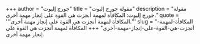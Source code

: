 +++
author = "جورج إليوت"
title = "مقولة جورج إليوت"
description = "مقولة جورج إليوت: المكافأة لمهمة أنجزت هي القوة على إنجاز مهمة أخرى."
quote = '''المكافأة لمهمة أنجزت هي القوة على إنجاز مهمة أخرى.''' 
slug = "المكافأة-لمهمة-أنجزت-هي-القوة-على-إنجاز-مهمة-أخرى"
+++
المكافأة لمهمة أنجزت هي القوة على إنجاز مهمة أخرى.
